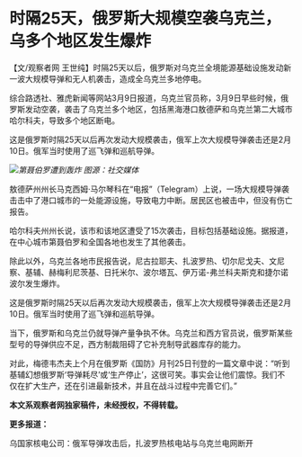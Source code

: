 # 时隔25天，俄罗斯大规模空袭乌克兰，乌多个地区发生爆炸

【文/观察者网 王世纯】时隔25天以后，俄罗斯对乌克兰全境能源基础设施发动新一波大规模导弹和无人机袭击，造成全乌克兰多地停电。

综合路透社、雅虎新闻等网站3月9日报道，乌克兰官员称，3月9日早些时候，俄罗斯发动空袭，袭击了乌克兰多个地区，包括黑海港口敖德萨和乌克兰第二大城市哈尔科夫，导致多个地区断电。

这是俄罗斯时隔25天以后再次发动大规模袭击，俄军上次大规模导弹袭击还是2月10日。俄军当时使用了巡飞弹和巡航导弹。

![](https://inews.gtimg.com/newsapp_bt/0/15724750032/1000)_第聂伯罗遭到轰炸 图源：社交媒体_

敖德萨州州长马克西姆·马尔琴科在“电报”（Telegram）上说，一场大规模导弹袭击击中了港口城市的一处能源设施，导致电力中断。居民区也被击中，但没有伤亡报告。

哈尔科夫州州长说，该市和该地区遭受了15次袭击，目标包括基础设施。据报道，在中心城市第聂伯罗和全国各地也发生了其他袭击。

除此以外，乌克兰各地市民报告说，尼古拉耶夫、扎波罗热、切尔尼戈夫、文尼察、基辅、赫梅利尼茨基、日托米尔、波尔塔瓦、伊万诺-弗兰科夫斯克和捷尔诺波尔发生爆炸。

这是俄罗斯时隔25天以后再次发动大规模袭击，俄军上次大规模导弹袭击还是2月10日。俄军当时使用了巡飞弹和巡航导弹。

当下，俄罗斯和乌克兰仍就导弹产量争执不休。乌克兰和西方官员说，俄罗斯某些型号的导弹供应不足，西方制裁阻碍了它补充制导武器库存的能力。

对此，梅德韦杰夫上个月在俄罗斯《国防》月刊25日刊登的一篇文章中说：“听到基辅幻想俄罗斯‘导弹耗尽’或‘生产停止’，这很可笑。事实会让他们震惊。我们不仅在扩大生产，还在引进最新技术，并且在战斗过程中完善它们。”

**本文系观察者网独家稿件，未经授权，不得转载。**

**更多报道：**

乌国家核电公司：俄军导弹攻击后，扎波罗热核电站与乌克兰电网断开

